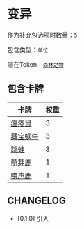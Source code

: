 # 变异

作为补充包选项时数量：`5`

包含类型：`单位`

潜在Token：[`森林之物`](森林之物.md)

## 包含卡牌

卡牌 | 权重
--- | ---
[瘟疫鼠](../卡牌/瘟疫鼠.md) | 3
[藏宝蜗牛](../卡牌/藏宝蜗牛.md) | 3
[跳蛙](../卡牌/跳蛙.md) | 3
[萌芽鹿](../卡牌/萌芽鹿.md) | 1
[唤声鹿](../卡牌/唤声鹿.md) | 1

## CHANGELOG

- [0.1.0] 引入
